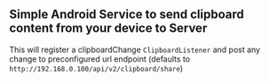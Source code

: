 ## Simple Android Service to send clipboard content from your device to Server

This will register a clipboardChange `ClipboardListener` and post any change to 
preconfigured url endpoint (defaults to `http://192.168.0.100/api/v2/clipboard/share`)
